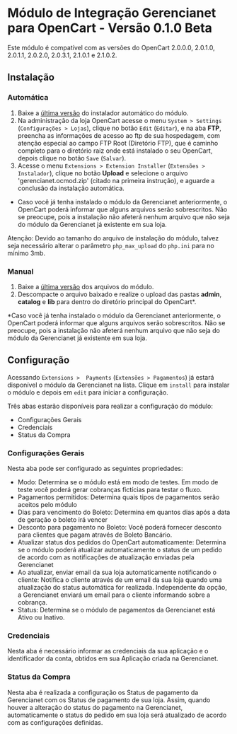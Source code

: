 # Módulo de Integração Gerencianet para OpenCart - Versão 0.1.0 Beta #

Este módulo é compatível com as versões do OpenCart 2.0.0.0, 2.0.1.0, 2.0.1.1, 2.0.2.0, 2.0.3.1, 2.1.0.1 e 2.1.0.2.

## Instalação

### Automática

1. Baixe a [última versão](opencart-2.x/auto/) do instalador automático do módulo.
2. Na administração da loja OpenCart acesse o menu `System > Settings` (`Configurações > Lojas`), clique no botão `Edit` (`Editar`), e na aba **FTP**, preencha as informações de acesso ao ftp de sua hospedagem, com atenção especial ao campo FTP Root (Diretório FTP), que é caminho completo para o diretório raiz onde está instalado o seu OpenCart, depois clique no botão `Save` (`Salvar`).
3. Acesse o menu `Extensions > Extension Installer` (`Extensões > Instalador`), clique no botão **Upload** e selecione o arquivo 'gerencianet.ocmod.zip' (citado na primeira instrução), e aguarde a conclusão da instalação automática.

* Caso você já tenha instalado o módulo da Gerencianet anteriormente, o OpenCart poderá informar que alguns arquivos serão sobrescritos. Não se preocupe, pois a instalação não afeterá nenhum arquivo que não seja do módulo da Gerencianet já existente em sua loja.

Atenção: Devido ao tamanho do arquivo de instalação do módulo, talvez seja necessário alterar o parâmetro `php_max_upload` do `php.ini` para no mínimo 3mb.


### Manual

1. Baixe a [última versão](opencart-2.x/manual/) dos arquivos do módulo.
2. Descompacte o arquivo baixado e realize o upload das pastas **admin**, **catalog** e **lib** para dentro do diretório principal do OpenCart*.

*Caso você já tenha instalado o módulo da Gerencianet anteriormente, o OpenCart poderá informar que alguns arquivos serão sobrescritos. Não se preocupe, pois a instalação não afeterá nenhum arquivo que não seja do módulo da Gerencianet já existente em sua loja.


## Configuração

Acessando `Extensions >  Payments` (`Extensões > Pagamentos`) já estará disponível o módulo da Gerencianet na lista. Clique em `install` para instalar o módulo e depois em `edit` para iniciar a configuração.

Três abas estarão disponíveis para realizar a configuração do módulo:

* Configurações Gerais
* Credenciais
* Status da Compra

### Configurações Gerais

Nesta aba pode ser configurado as seguintes propriedades:
* Modo: Determina se o módulo está em modo de testes. Em modo de teste você poderá gerar cobranças fictícias para testar o fluxo.
* Pagamentos permitidos: Determina quais tipos de pagamentos serão aceitos pelo módulo
* Dias para vencimento do Boleto: Determina em quantos dias após a data de geração o boleto irá vencer
* Desconto para pagamento no Boleto: Você poderá fornecer desconto para clientes que pagam através de Boleto Bancário.
* Atualizar status dos pedidos do OpenCart automaticamente: Determina se o módulo poderá atualizar automaticamente o status de um pedido de acordo com as notificações de atualização enviadas pela Gerencianet
* Ao atualizar, enviar email da sua loja automaticamente notificando o cliente: Notifica o cliente através de um email da sua loja quando uma atualização do status automática for realizada. Independente da opção, a Gerencianet enviará um email para o cliente informando sobre a cobrança.
* Status: Determina se o módulo de pagamentos da Gerencianet está Ativo ou Inativo.

### Credenciais

Nesta aba é necessário informar as credenciais da sua aplicação e o identificador da conta, obtidos em sua Aplicação criada na Gerencianet.

### Status da Compra

Nesta aba é realizada a configuração os Status de pagamento da Gerencianet com os Status de pagamento de sua loja. Assim, quando houver a alteração do status do pagamento na Gerencianet, automaticamente o status do pedido em sua loja será atualizado de acordo com as configurações definidas.

